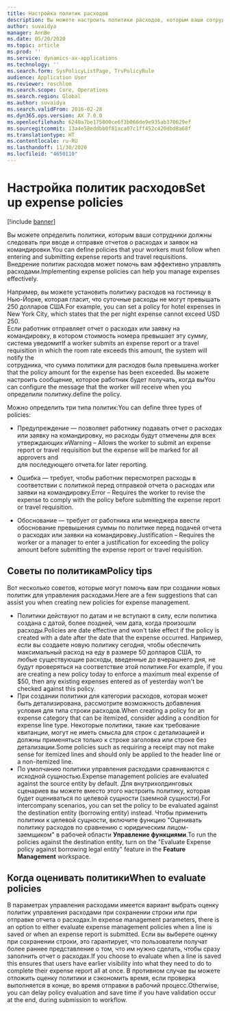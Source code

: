 ```yaml
---
title: Настройка политик расходов
description: Вы можете настроить политики расходов, которым ваши сотрудники должны следовать при вводе и отправке отчетов о расходах и заявок на командировки в Microsoft Dynamics 365 Finance.
author: suvaidya
manager: AnnBe
ms.date: 05/20/2020
ms.topic: article
ms.prod: ''
ms.service: dynamics-ax-applications
ms.technology: ''
ms.search.form: SysPolicyListPage, TrvPolicyRule
audience: Application User
ms.reviewer: roschlom
ms.search.scope: Core, Operations
ms.search.region: Global
ms.author: suvaidya
ms.search.validFrom: 2016-02-28
ms.dyn365.ops.version: AX 7.0.0
ms.openlocfilehash: 6240a7be175800ce6f3b066de9e935ab370629ef
ms.sourcegitcommit: 13a4e58eddbb0f81aca07c1ff452c420dbd8a68f
ms.translationtype: HT
ms.contentlocale: ru-RU
ms.lasthandoff: 11/30/2020
ms.locfileid: "4650110"
---
```

# <a name="set-up-expense-policies"></a><span data-ttu-id="f835a-103">Настройка политик расходов</span><span class="sxs-lookup"><span data-stu-id="f835a-103">Set up expense policies</span></span>

[!include [banner](../includes/banner.md)]

<span data-ttu-id="f835a-104">Вы можете определить политики, которым ваши сотрудники должны следовать при вводе и отправке отчетов о расходах и заявок на командировки.</span><span class="sxs-lookup"><span data-stu-id="f835a-104">You can define policies that your workers must follow when entering and submitting expense reports and travel requisitions.</span></span>         
<span data-ttu-id="f835a-105">Внедрение политик расходов может помочь вам эффективно управлять расходами.</span><span class="sxs-lookup"><span data-stu-id="f835a-105">Implementing expense policies can help you manage expenses effectively.</span></span>         

<span data-ttu-id="f835a-106">Например, вы можете установить политику расходов на гостиницу в Нью-Йорке, которая гласит, что суточные расходы не могут превышать 250 долларов США.</span><span class="sxs-lookup"><span data-stu-id="f835a-106">For example, you can set a policy for hotel expenses in New York City, which states that the per night expense cannot exceed USD 250.</span></span>       
<span data-ttu-id="f835a-107">Если работник отправляет отчет о расходах или заявку на командировку, в котором стоимость номера превышает эту сумму, система уведомит</span><span class="sxs-lookup"><span data-stu-id="f835a-107">If a worker submits an expense report or a travel requisition in which the room rate exceeds this amount, the system will notify the</span></span>        
<span data-ttu-id="f835a-108">сотрудника, что сумма политики для расходов была превышена.</span><span class="sxs-lookup"><span data-stu-id="f835a-108">worker that the policy amount for the expense has been exceeded.</span></span> <span data-ttu-id="f835a-109">Вы можете настроить сообщение, которое работник будет получать, когда вы</span><span class="sxs-lookup"><span data-stu-id="f835a-109">You can configure the message that the worker will receive when you</span></span>        
<span data-ttu-id="f835a-110">определили политику.</span><span class="sxs-lookup"><span data-stu-id="f835a-110">define the policy.</span></span>      
        
<span data-ttu-id="f835a-111">Можно определить три типа политик:</span><span class="sxs-lookup"><span data-stu-id="f835a-111">You can define three types of policies:</span></span>         
        
- <span data-ttu-id="f835a-112">Предупреждение — позволяет работнику подавать отчет о расходах или заявку на командировку, но расходы будут отмечены для всех утверждающих и</span><span class="sxs-lookup"><span data-stu-id="f835a-112">Warning – Allows the worker to submit an expense report or travel requisition but the expense will be marked for all approvers and</span></span>        
  <span data-ttu-id="f835a-113">для последующего отчета.</span><span class="sxs-lookup"><span data-stu-id="f835a-113">for later reporting.</span></span>        

- <span data-ttu-id="f835a-114">Ошибка — требует, чтобы работник пересмотрел расходы в соответствии с политикой перед отправкой отчета о расходах или заявки на командировку.</span><span class="sxs-lookup"><span data-stu-id="f835a-114">Error – Requires the worker to revise the expense to comply with the policy before submitting the expense report or travel requisition.</span></span>       
 
 - <span data-ttu-id="f835a-115">Обоснование — требует от работника или менеджера ввести обоснование превышения суммы по политике перед подачей отчета о расходах или заявки на командировку.</span><span class="sxs-lookup"><span data-stu-id="f835a-115">Justification – Requires the worker or a manager to enter a justification for exceeding the policy amount before submitting the expense report or travel requisition.</span></span>        

## <a name="policy-tips"></a><span data-ttu-id="f835a-116">Советы по политикам</span><span class="sxs-lookup"><span data-stu-id="f835a-116">Policy tips</span></span>
<span data-ttu-id="f835a-117">Вот несколько советов, которые могут помочь вам при создании новых политик для управления расходами.</span><span class="sxs-lookup"><span data-stu-id="f835a-117">Here are a few suggestions that can assist you when creating new policies for expense management.</span></span> 
* <span data-ttu-id="f835a-118">Политики действуют по датам и не вступают в силу, если политика создана с датой, более поздней, чем дата, когда произошли расходы.</span><span class="sxs-lookup"><span data-stu-id="f835a-118">Policies are date effective and won't take effect if the policy is created with a date after the date that the expense occurred.</span></span> <span data-ttu-id="f835a-119">Например, если вы создаете новую политику сегодня, чтобы обеспечить максимальный расход на еду в размере 50 долларов США, то любые существующие расходы, введенные до вчерашнего дня, не будут проверяться на соответствие этой политике.</span><span class="sxs-lookup"><span data-stu-id="f835a-119">For example, if you are creating a new policy today to enforce a maximum meal expense of $50, then any existing expenses entered as of yesterday won't be checked against this policy.</span></span>
* <span data-ttu-id="f835a-120">При создании политики для категории расходов, которая может быть детализирована, рассмотрите возможность добавления условия для типа строки расходов.</span><span class="sxs-lookup"><span data-stu-id="f835a-120">When creating a policy for an expense category that can be itemized, consider adding a condition for expense line type.</span></span> <span data-ttu-id="f835a-121">Некоторые политики, такие как требование квитанции, могут не иметь смысла для строк с детализацией и должны применяться только к строке заголовка или строке без детализации.</span><span class="sxs-lookup"><span data-stu-id="f835a-121">Some policies such as requiring a receipt may not make sense for itemized lines and should only be applied to the header line or a non-itemized line.</span></span> 
* <span data-ttu-id="f835a-122">По умолчанию политики управления расходами сравниваются с исходной сущностью.</span><span class="sxs-lookup"><span data-stu-id="f835a-122">Expense management policies are evaluated against the source entity by default.</span></span> <span data-ttu-id="f835a-123">Для внутрихолдинговых сценариев вы можете вместо этого настроить политику, которая будет оцениваться по целевой сущности (заемной сущности).</span><span class="sxs-lookup"><span data-stu-id="f835a-123">For intercompany scenarios, you can set the policy to be evaluated against the destination entity (borrowing entity) instead.</span></span> <span data-ttu-id="f835a-124">Чтобы применить политики к целевой сущности, включите функцию "Оценивать политику расходов по сравнению с юридическим лицом-заемщиком" в рабочей области **Управление функциями**.</span><span class="sxs-lookup"><span data-stu-id="f835a-124">To run the policies against the destination entity, turn on the "Evaluate Expense policy against borrowing legal entity" feature in the **Feature Management** workspace.</span></span>

## <a name="when-to-evaluate-policies"></a><span data-ttu-id="f835a-125">Когда оценивать политики</span><span class="sxs-lookup"><span data-stu-id="f835a-125">When to evaluate policies</span></span>

<span data-ttu-id="f835a-126">В параметрах управления расходами имеется вариант выбрать оценку политик управления расходами при сохранении строки или при отправке отчета о расходах.</span><span class="sxs-lookup"><span data-stu-id="f835a-126">In expense management parameters, there is an option to either evaluate expense management policies when a line is saved or when an expense report is submitted.</span></span> <span data-ttu-id="f835a-127">Если вы выберете оценку при сохранении строки, это гарантирует, что пользователи получат более раннее представление о том, что им нужно сделать, чтобы сразу заполнить отчет о расходах.</span><span class="sxs-lookup"><span data-stu-id="f835a-127">If you choose to evaluate when a line is saved this ensures that users have earlier visibility into what they need to do to complete their expense report all at once.</span></span> <span data-ttu-id="f835a-128">В противном случае вы можете отложить оценку политики и сэкономить время, если проверка выполняется в конце, во время отправки в рабочий процесс.</span><span class="sxs-lookup"><span data-stu-id="f835a-128">Otherwise, you can delay policy evaluation and save time if you have validation occur at the end, during submission to workflow.</span></span>

